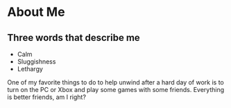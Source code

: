 # About Me

## Three words that describe me

* Calm
* Sluggishness
* Lethargy

One of my favorite things to do to help unwind after a hard day of work is to turn on the PC or Xbox and play some games with some friends. Everything is better friends, am I right? 